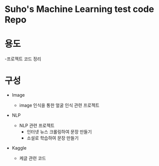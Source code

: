 Suho's Machine Learning test code Repo
==

# 용도
-프로젝트 코드 정리

# 구성

- Image
  + image 인식을 통한 얼굴 인식 관련 프로젝트
  
- NLP
  + NLP 관련 프로젝트
    - 인터넷 뉴스 크롤링하여 문장 만들기
    - 소설로 학습하여 문장 만들기
 
- Kaggle
  + 케글 관련 코드
 

